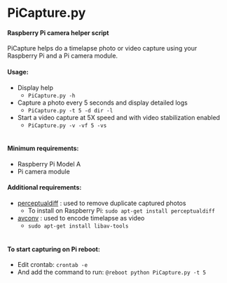 PiCapture.py
=====
#### Raspberry Pi camera helper script
PiCapture helps do a timelapse photo or video capture using your Raspberry Pi and a Pi camera module.

#### Usage:
 * Display help
   * `PiCapture.py -h`
 * Capture a photo every 5 seconds and display detailed logs
   * `PiCapture.py -t 5 -d dir -l`
 * Start a video capture at 5X speed and with video stabilization enabled
   * `PiCapture.py -v -vf 5 -vs`
<br><br>

#### Minimum requirements:
* Raspberry Pi Model A
* Pi camera module

#### Additional requirements:
 * [perceptualdiff](https://github.com/myint/perceptualdiff) : used to remove duplicate captured photos
   * To install on Raspberry Pi: `sudo apt-get install perceptualdiff`
 * [avconv](https://libav.org/documentation/avconv.html) : used to encode timelapse as video
   * `sudo apt-get install libav-tools`
<br><br>

#### To start capturing on Pi reboot:
* Edit crontab: `crontab -e`
* And add the command to run: `@reboot python PiCapture.py -t 5`
